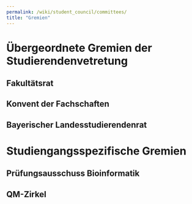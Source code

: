```yaml
---
permalink: /wiki/student_council/committees/
title: "Gremien"
---
```


# Übergeordnete Gremien der Studierendenvetretung

## Fakultätsrat

## Konvent der Fachschaften

## Bayerischer Landesstudierendenrat

# Studiengangsspezifische Gremien

## Prüfungsausschuss Bioinformatik

## QM-Zirkel
